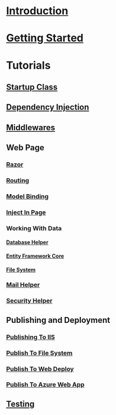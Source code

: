 # [Introduction](index.md)
# [Getting Started](getting-started.md)
# Tutorials
## [Startup Class](tutorials/startup.md)
## [Dependency Injection](tutorials/dependency-injection.md)
## [Middlewares](tutorials/Middlewares.md)
## Web Page
### [Razor](tutorials/web-page/razor.md)
### [Routing](tutorials/web-page/routing.md)
### [Model Binding](tutorials/web-page/model-binding.md)
### [Inject In Page](tutorials/web-page/inject-in-page.md)
### Working With Data
#### [Database Helper](tutorials/web-page/working-with-data/database-helper.md)
#### [Entity Framework Core](tutorials/web-page/working-with-data/entity-framework-core.md)
#### [File System](tutorials/web-page/working-with-data/file-system.md)
### [Mail Helper](tutorials/web-page/mail-helper.md)
### [Security Helper](tutorials/web-page/security-helper.md)
## Publishing and Deployment
### [Publishing To IIS](tutorials/publishing-and-deployment/publishing-to-iis.md)
### [Publish To File System](tutorials/publishing-and-deployment/publish-to-file-system.md)
### [Publish To Web Deploy](tutorials/publishing-and-deployment/publish-to-web-deploy.md)
### [Publish To Azure Web App](tutorials/publishing-and-deployment/publish-to-web-app.md)
## [Testing](tutorials/testing.md)